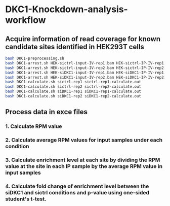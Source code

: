 # DKC1-Knockdown-analysis-workflow
## Acquire information of read coverage for known candidate sites identified in HEK293T cells 
```bash
bash DKC1-preprocessing.sh
bash DKC1-arrest.sh HEK-sictrl-input-IV-rep1.bam HEK-sictrl-IP-IV-rep1.bam ELAP-HEK-all.bed sictrl-rep1.out
bash DKC1-arrest.sh HEK-sictrl-input-IV-rep2.bam HEK-sictrl-IP-IV-rep2.bam ELAP-HEK-all.bed sictrl-rep2.out
bash DKC1-arrest.sh HEK-siDKC1-input-IV-rep1.bam HEK-siDKC1-IP-IV-rep1.bam ELAP-HEK-all.bed siDKC1-rep1.out
bash DKC1-arrest.sh HEK-siDKC1-input-IV-rep2.bam HEK-siDKC1-IP-IV-rep2.bam ELAP-HEK-all.bed siDKC1-rep2.out
bash DKC1-calculate.sh sictrl-rep1 sictrl-rep1-calculate.out
bash DKC1-calculate.sh sictrl-rep2 sictrl-rep2-calculate.out
bash DKC1-calculate.sh siDKC1-rep1 siDKC1-rep1-calculate.out
bash DKC1-calculate.sh siDKC1-rep2 siDKC1-rep2-calculate.out
```
## Process data in exce files
### 1. Calculate RPM value
### 2. Calculate average RPM values for input samples under each condition
### 3. Calculate enrichment level at each site by dividing the RPM value at the site in each IP sample by the average RPM value in input samples
### 4. Calculate fold change of enrichment level between the siDKC1 and sictrl conditions and p-value using one-sided student's t-test.

